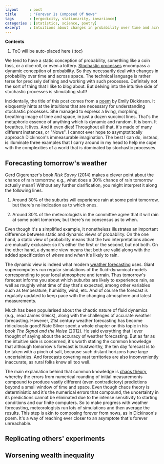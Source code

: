 ```yaml
---
layout     : post
title      : "Forever Is Composed Of Nows"
tags       : [ergodicity, stationarity, invariance]
categories : [statistics, science, poetry]
excerpt    : Intuitions about changes in probability over time and across space.
---
```


**Contents**
1. ToC will be auto-placed here
{:toc}


We tend to have a static conception of probability, something like a coin toss,
or a dice roll, or even a lottery. [Stochastic processes][stochproc] encompass
a dynamic conception of probability. So they necessarily deal with changes in
probability over time and across space. The technical language is rather terse
for precisely defining and working with such processes. Definitely not the sort
of thing that I like to blog about. But delving into the intuitive side of
stochastic processes is stimulating stuff!

[stochproc]: https://en.wikipedia.org/wiki/Stochastic_process

Incidentally, the title of this post comes from a [poem][emilypoem] by Emily
Dickinson. It eloquently hints at the intuitions that are necessary for
understanding stochastic processes. She managed to express a living, morphing,
breathing image of time and space, in just a dozen succinct lines. That's the
metaphoric essence of anything which is dynamic and random. It is born. It
breathes. It lives. And it even dies!  Throughout all that, it's made of many
different instances, or "Nows". I cannot ever hope to asymptotitcally approach
Dickinson's immeasurable imagination. The best I can do, instead, is illuminate
three examples that I carry around in my head to help me cope with the
complexities of a world that is dominated by stochastic processes.

[emilypoem]: https://www.poetryfoundation.org/poems/52202/forever-is-composed-of-nows-690


## Forecasting tomorrow's weather

Gerd Gigerenzer's book *Risk Savvy* (2014) makes a clever point about the
chance of rain tomorrow, e.g., what does a 30% chance of rain tomorrow actually
mean? Without any further clarification, you might interpret it along the
following lines.

1. Around 30% of the suburbs will experience rain at some point tomorrow, but
there's no indication as to which ones.

2. Around 30% of the meteorologists in the committee agree that it will rain at
some point tomorrow, but there's no consensus as to when.

Even though it's a simplified example, it nonetheless illustrates an important
difference between static and dynamic views of probability. On the one hand, a
static view of probability means that the two interpretations above are
mutually exclusive: so it's either the first or the second, but not both. On
the other hand, a dynamic view means that both are valid along with the added
specification of *where* and *when* it's likely to rain.

The dynamic view is indeed what modern [weather forecasting][weatherlink]
uses. Giant supercomputers run regular simulations of the fluid-dynamical
models corresponding to your local atmosphere and terrain. Thus tomorrow's
forecast informs you about which suburbs are likely to experience rain, as well
as roughly what time of day that's expected, among other variables such as
temperature, humidity, wind, etc. And of course the forecast is regularly
updated to keep pace with the changing atmosphere and latest measurements.

[weatherlink]: https://en.wikipedia.org/wiki/Weather_forecasting

Much has been popularised about the chaotic nature of fluid dynamics (e.g.,
read James Gleick), along with the challenges of accurate weather
forecasting. However, 21st century weather forecasting has become ridiculously
good!  Nate Silver spent a whole chapter on this topic in his book *The Signal
and the Noise* (2012). He said everything that I ever thought of saying about
the accuracy of weather forecasting. But as far as the intuitive side is
concerned, it's worth stating the common knowledge that although tomorrow's
forecast is trustworthy, the ten day forecast is to be taken with a pinch of
salt, because such distant horizons have large uncertainties. And forecasts
covering vast territories are also inconveniently inaccurate, as rural folks
know all too well.

The main explanation behind that common knowledge is [chaos theory][chaoslink],
whereby the errors from numerical rounding of initial measurements compound to
produce vastly different (even contradictory) predictions beyond a small window
of time and space. Even though chaos theory is deterministic and it's the
numerical errors that compound, the uncertainty in its predictions cannot be
eliminated due to the intense sensitivity to starting conditions and our finite
computers. So to make progress with weather forecasting, meteorologists run
lots of simulations and then average the results. This step is akin to
composing forever from nows, as in Dickinson's poem. It's a way of reaching
ever closer to an asymptote that's forever unreachable.

[chaoslink]: https://en.wikipedia.org/wiki/Chaos_theory


## Replicating others' experiments


## Worsening wealth inequality
